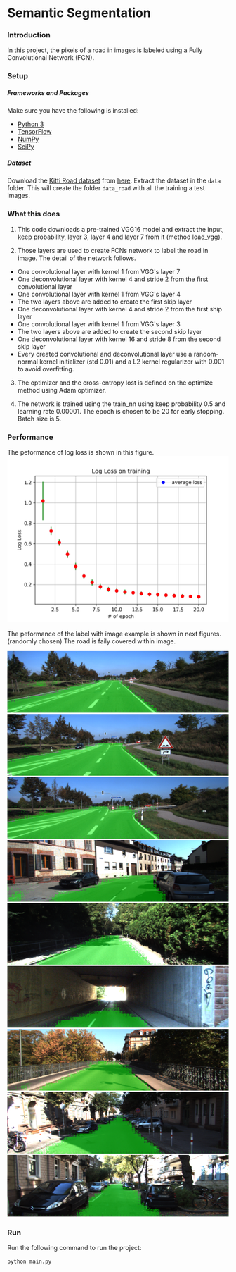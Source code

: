 # Semantic Segmentation

### Introduction
In this project, the pixels of a road in images is labeled using a Fully Convolutional Network (FCN).

### Setup
##### Frameworks and Packages
Make sure you have the following is installed:
 - [Python 3](https://www.python.org/)
 - [TensorFlow](https://www.tensorflow.org/)
 - [NumPy](http://www.numpy.org/)
 - [SciPy](https://www.scipy.org/)
##### Dataset
Download the [Kitti Road dataset](http://www.cvlibs.net/datasets/kitti/eval_road.php) from [here](http://www.cvlibs.net/download.php?file=data_road.zip).  Extract the dataset in the `data` folder.  This will create the folder `data_road` with all the training a test images.

### What this does

1. This code downloads a pre-trained VGG16 model and extract the input, keep probability, layer 3, layer 4 and layer 7 from it (method load_vgg).

2. Those layers are used to create FCNs network to label the road in image. The detail of the network follows.
 - One convolutional layer with kernel 1 from VGG's layer 7
 - One deconvolutional layer with kernel 4 and stride 2 from the first convolutional layer
 - One convolutional layer with kernel 1 from VGG's layer 4
 - The two layers above are added to create the first skip layer
 - One deconvolutional layer with kernel 4 and stride 2 from the first ship layer
 - One convolutional layer with kernel 1 from VGG's layer 3
 - The two layers above are added to create the second skip layer
 - One deconvolutional layer with kernel 16 and stride 8 from the second skip layer
 - Every created convolutional and deconvolutional layer use a random-normal kernel initializer (std 0.01) and a L2 kernel regularizer with 0.001 to avoid overfitting.

3. The optimizer and the cross-entropy lost is defined on the optimize method using Adam optimizer.

4. The network is trained using the train_nn using keep probability 0.5 and learning rate 0.00001. The epoch is chosen to be 20 for early stopping. Batch size is 5.

### Performance
The peformance of log loss is shown in this figure.
![logloss](./log_loss.png)

The peformance of the label with image example is shown in next figures. (randomly chosen)
The road is faily covered within image.

![example](./result_example/umm_000091.png)
![example](./result_example/umm_000092.png)
![example](./result_example/umm_000093.png)
![example](./result_example/um_000095.png)
![example](./result_example/um_000094.png)
![example](./result_example/um_000093.png)
![example](./result_example/uu_000097.png)
![example](./result_example/uu_000098.png)
![example](./result_example/uu_000099.png)

### Run
Run the following command to run the project:
```
python main.py
```
